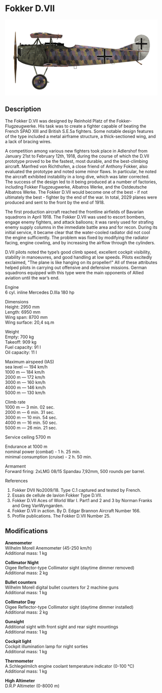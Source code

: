 # Fokker D.VII

![fokkerd7](../images/planes/fokkerd7.png)

## Description

The Fokker D.VII was designed by Reinhold Platz of the Fokker-Flugzeugwerke. His task was to create a fighter capable of beating the French SPAD XIII and British S.E.5a fighters. Some notable design features of the type included a metal airframe structure, a thick-sectioned wing, and a lack of bracing wires.  
  
A competition among various new fighters took place in Adlershof from January 21st to February 12th, 1918, during the course of which the D.VII prototype proved to be the fastest, most durable, and the best-climbing aircraft. Manfred von Richthofen, a close friend of Anthony Fokker, also evaluated the prototype and noted some minor flaws. In particular, he noted the aircraft exhibited instability in a long dive, which was later corrected. The success of the design led to it being produced at a number of factories, including Fokker Flugzeugwerke, Albatros Werke, and the Ostdeutsche Albatros Werke. The Fokker D.VII would become one of the best - if not ultimately the best - fighter by the end of the war. In total, 2029 planes were produced and sent to the front by the end of 1918.  
  
The first production aircraft reached the frontline airfields of Bavarian squadrons in April 1918. The Fokker D.VII was used to escort bombers, engage enemy fighters, and attack balloons; it was rarely used for strafing enemy supply columns in the immediate battle area and for recon. During its initial service, it became clear that the water-cooled radiator did not cool the engine sufficiently. The problem was fixed by modifying the radiator facing, engine cowling, and by increasing the airflow through the cylinders.  
  
D.VII pilots noted the type’s good climb speed, excellent cockpit visibility, stability in manoeuvres, and good handling at low speeds. Pilots excitedly exclaimed, "The plane is like hanging on its propeller!" All of these attributes helped pilots in carrying out offensive and defensive missions. German squadrons equipped with this type were the main opponents of Allied aviation until the war’s end.  
  
  
Engine  
6 cyl. inline Mercedes D.IIIa 180 hp  
  
Dimensions  
Height: 2950 mm  
Length: 6950 mm  
Wing span: 8700 mm  
Wing surface: 20,4 sq.m  
  
Weight  
Empty: 700 kg  
Takeoff: 909 kg   
Fuel capacity: 91 l  
Oil capacity: 11 l  
  
Maximum airspeed (IAS)  
sea level — 194 km/h  
1000 m — 184 km/h  
2000 m — 172 km/h  
3000 m — 160 km/h  
4000 m — 146 km/h  
5000 m — 130 km/h  
  
Climb rate  
1000 m —  3 min. 02 sec.  
2000 m —  6 min. 31 sec.  
3000 m — 10 min. 54 sec.  
4000 m — 16 min. 50 sec.  
5000 m — 26 min. 21 sec.  
  
Service ceiling 5700 m  
  
Endurance at 1000 m  
nominal power (combat) - 1 h. 25 min.  
minimal consumption (cruise) - 2 h. 50 min.  
  
Armament  
Forward firing: 2хLMG 08/15 Spandau 7,92mm, 500 rounds per barrel.  
  
References  
1) Fokker DVII No2009/18. Type C.1 captured and tested by French.  
2) Essais de cellule de lavion Fokker Type D.VII.  
3) Fokker D.VII Aces of World War I. Part1 and 2 and 3 by Norman Franks and Greg VanWyngarden.  
4) Fokker D.VII in action. By D. Edgar Brannon Aircraft Number 166.  
5) Profile publications. The Fokker D.VII Number 25.

## Modifications

**Anemometer**  
Wilhelm Morell Anemometer (45-250 km/h)  
Additional mass: 1 kg

**Collimator Night**  
Oigee Reflector-type Collimator sight (daytime dimmer removed)  
Additional mass: 2 kg

**Bullet counters**  
Wilhelm Morell digital bullet counters for 2 machine guns  
Additional mass: 1 kg

**Collimator Day**  
Oigee Reflector-type Collimator sight (daytime dimmer installed)  
Additional mass: 2 kg

**Gunsight**  
Additional sight with front sight and rear sight mountings  
Additional mass: 1 kg

**Cockpit light**  
Cockpit illumination lamp for night sorties  
Additional mass: 1 kg

**Thermometer**  
A.Schlegelmilch engine coolant temperature indicator (0-100 °C)  
Additional mass: 1 kg

**High Altimeter**  
D.R.P Altimeter (0-8000 m)
